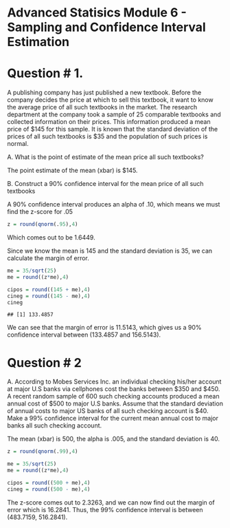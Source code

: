 Advanced Statisics Module 6 - Sampling and Confidence Interval Estimation
================

Question \# 1.
==============

A publishing company has just published a new textbook. Before the company decides the price at which to sell this textbook, it want to know the average price of all such textbooks in the market. The research department at the company took a sample of 25 comparable textbooks and collected information on their prices. This information produced a mean price of $145 for this sample. It is known that the standard deviation of the prices of all such textbooks is $35 and the population of such prices is normal.

A. What is the point of estimate of the mean price all such textbooks?

The point estimate of the mean (xbar) is $145.

B. Construct a 90% confidence interval for the mean price of all such textbooks

A 90% confidence interval produces an alpha of .10, which means we must find the z-score for .05

``` r
z = round(qnorm(.95),4)
```

Which comes out to be 1.6449.

Since we know the mean is 145 and the standard deviation is 35, we can calculate the margin of error.

``` r
me = 35/sqrt(25)
me = round((z*me),4)

cipos = round((145 + me),4)
cineg = round((145 - me),4)
cineg
```

    ## [1] 133.4857

We can see that the margin of error is 11.5143, which gives us a 90% confidence interval between (133.4857 and 156.5143).

Question \# 2
=============

A. According to Mobes Services Inc. an individual checking his/her account at major U.S banks via cellphones cost the banks between $350 and $450. A recent random sample of 600 such checking accounts produced a mean annual cost of $500 to major U.S banks. Assume that the standard deviation of annual costs to major US banks of all such checking account is $40. Make a 99% confidence interval for the current mean annual cost to major banks all such checking account.

The mean (xbar) is 500, the alpha is .005, and the standard deviation is 40.

``` r
z = round(qnorm(.99),4)

me = 35/sqrt(25)
me = round((z*me),4)

cipos = round((500 + me),4)
cineg = round((500 - me),4)
```

The z-score comes out to 2.3263, and we can now find out the margin of error which is 16.2841. Thus, the 99% confidence interval is between (483.7159, 516.2841).
